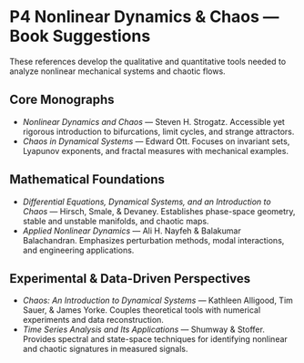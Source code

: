 # P4 Nonlinear Dynamics & Chaos — Book Suggestions

These references develop the qualitative and quantitative tools needed to analyze nonlinear mechanical systems and chaotic flows.

## Core Monographs
- *Nonlinear Dynamics and Chaos* — Steven H. Strogatz. Accessible yet rigorous introduction to bifurcations, limit cycles, and strange attractors.
- *Chaos in Dynamical Systems* — Edward Ott. Focuses on invariant sets, Lyapunov exponents, and fractal measures with mechanical examples.

## Mathematical Foundations
- *Differential Equations, Dynamical Systems, and an Introduction to Chaos* — Hirsch, Smale, & Devaney. Establishes phase-space geometry, stable and unstable manifolds, and chaotic maps.
- *Applied Nonlinear Dynamics* — Ali H. Nayfeh & Balakumar Balachandran. Emphasizes perturbation methods, modal interactions, and engineering applications.

## Experimental & Data-Driven Perspectives
- *Chaos: An Introduction to Dynamical Systems* — Kathleen Alligood, Tim Sauer, & James Yorke. Couples theoretical tools with numerical experiments and data reconstruction.
- *Time Series Analysis and Its Applications* — Shumway & Stoffer. Provides spectral and state-space techniques for identifying nonlinear and chaotic signatures in measured signals.
